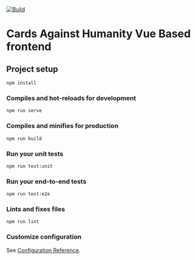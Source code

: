[![Build](https://github.com/dRacz3/fast-cards-frontend/actions/workflows/node.js.yml/badge.svg)](https://github.com/dRacz3/fast-cards-frontend/actions/workflows/node.js.yml)
# Cards Against Humanity Vue Based frontend



## Project setup
```
npm install
```

### Compiles and hot-reloads for development
```
npm run serve
```

### Compiles and minifies for production
```
npm run build
```

### Run your unit tests
```
npm run test:unit
```

### Run your end-to-end tests
```
npm run test:e2e
```

### Lints and fixes files
```
npm run lint
```

### Customize configuration
See [Configuration Reference](https://cli.vuejs.org/config/).
